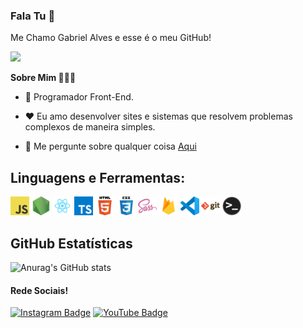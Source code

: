 ### Fala Tu 👋

Me Chamo Gabriel Alves e esse é o meu GitHub!

<img width="300" src="bug-fix-bug.gif" />


**Sobre Mim 👨🏻‍💻**

- 💼 Programador Front-End.

- ❤️ Eu amo desenvolver sites e sistemas que resolvem problemas complexos de maneira simples.

- 💬 Me pergunte sobre qualquer coisa [Aqui](https://instagram.com/gabbezeira/)


## **Linguagens e Ferramentas:**  


<code><img height="30" src="https://raw.githubusercontent.com/github/explore/80688e429a7d4ef2fca1e82350fe8e3517d3494d/topics/javascript/javascript.png"></code>
<code><img height="30" src="https://raw.githubusercontent.com/github/explore/80688e429a7d4ef2fca1e82350fe8e3517d3494d/topics/nodejs/nodejs.png"></code>
<code><img height="30" src="https://raw.githubusercontent.com/github/explore/80688e429a7d4ef2fca1e82350fe8e3517d3494d/topics/react/react.png"></code>
<code><img height="30" src="https://raw.githubusercontent.com/github/explore/80688e429a7d4ef2fca1e82350fe8e3517d3494d/topics/typescript/typescript.png"></code>
<code><img height="30" src="https://raw.githubusercontent.com/github/explore/80688e429a7d4ef2fca1e82350fe8e3517d3494d/topics/html/html.png"></code>
<code><img height="30" src="https://raw.githubusercontent.com/github/explore/80688e429a7d4ef2fca1e82350fe8e3517d3494d/topics/css/css.png"></code>
<code><img height="30" src="https://raw.githubusercontent.com/github/explore/80688e429a7d4ef2fca1e82350fe8e3517d3494d/topics/sass/sass.png"></code>
<code><img height="30" src="https://raw.githubusercontent.com/github/explore/80688e429a7d4ef2fca1e82350fe8e3517d3494d/topics/firebase/firebase.png"></code>
<code><img height="30" src="https://raw.githubusercontent.com/github/explore/80688e429a7d4ef2fca1e82350fe8e3517d3494d/topics/visual-studio-code/visual-studio-code.png"></code>
<code><img height="30" src="https://raw.githubusercontent.com/github/explore/80688e429a7d4ef2fca1e82350fe8e3517d3494d/topics/git/git.png"></code>
<code><img height="30" src="https://raw.githubusercontent.com/github/explore/80688e429a7d4ef2fca1e82350fe8e3517d3494d/topics/terminal/terminal.png"></code>


## **GitHub Estatísticas**

![Anurag's GitHub stats](https://github-readme-stats.vercel.app/api?username=Gabbezeira&show_icons=true)


#### Rede Sociais!

[![Instagram Badge](https://img.shields.io/badge/Instagram-E4405F?style=for-the-badge&logo=instagram&logoColor=white)](https://instagram.com/gabbezeira/)
[![YouTube Badge](https://img.shields.io/badge/YouTube-FF0000?style=for-the-badge&logo=youtube&logoColor=white)](https://www.youtube.com/@gabbezeiraTech)


